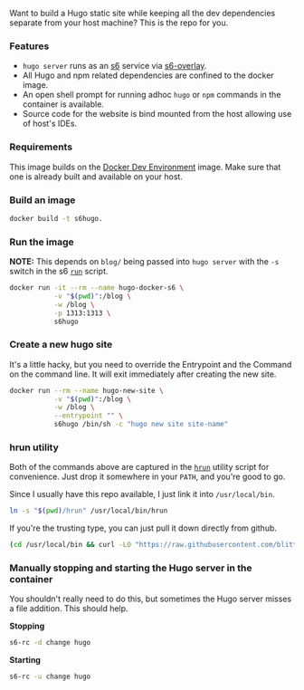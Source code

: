 Want to build a Hugo static site while keeping all the dev dependencies separate from your host machine? This is the repo for you.

### Features

* `hugo server` runs as an [s6](https://skarnet.org/software/s6/overview.html) service via [s6-overlay](https://github.com/just-containers/s6-overlay).
* All Hugo and npm related dependencies are confined to the docker image.
* An open shell prompt for running adhoc `hugo` or `npm` commands in the container is available.
* Source code for the website is bind mounted from the host allowing use of host's IDEs.

### Requirements

This image builds on the [Docker Dev Environment](https://github.com/blitterated/docker_dev_env) image. Make sure that one is already built and available on your host.

### Build an image

```sh
docker build -t s6hugo.
```

### Run the image

__NOTE:__ This depends on `blog/` being passed into `hugo server` with the `-s` switch in the s6 [`run`](./run#L2) script.


```sh
docker run -it --rm --name hugo-docker-s6 \
           -v "$(pwd)":/blog \
           -w /blog \
           -p 1313:1313 \
           s6hugo
```

### Create a new hugo site

It's a little hacky, but you need to override the Entrypoint and the Command on the command line. It will exit immediately after creating the new site.

```sh
docker run --rm --name hugo-new-site \
           -v "$(pwd)":/blog \
           -w /blog \
           --entrypoint "" \
           s6hugo /bin/sh -c "hugo new site site-name"
```

### hrun utility

Both of the commands above are captured in the [`hrun`](./hrun) utility script for convenience. Just drop it somewhere in your `PATH`, and you're good to go.

Since I usually have this repo available, I just link it into `/usr/local/bin`.

```sh
ln -s "$(pwd)/hrun" /usr/local/bin/hrun
```

If you're the trusting type, you can just pull it down directly from github.

```sh
(cd /usr/local/bin && curl -LO "https://raw.githubusercontent.com/blitterated/hugo-dde/master/hrun" && chmod +x hrun)
```

### Manually stopping and starting the Hugo server in the container

You shouldn't really need to do this, but sometimes the Hugo server misses a file addition. This should help.

__Stopping__

```sh
s6-rc -d change hugo
```

__Starting__

```sh
s6-rc -u change hugo
```
